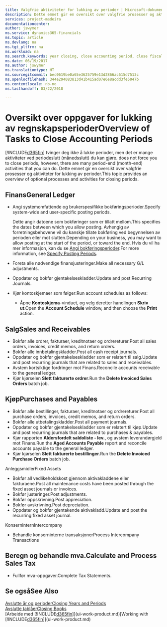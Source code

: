 ```yaml
---
title: Valgfrie aktiviteter for lukking av perioder | Microsoft-dokumentasjon
description: Dette emnet gir en oversikt over valgfrie prosesser og aktiviteter for lukking av regnskapsperioder i Finance and Operations, Business edition.
services: project-madeira
documentationcenter: 
author: jswymer
ms.service: dynamics365-financials
ms.topic: article
ms.devlang: na
ms.tgt_pltfrm: na
ms.workload: na
ms.search.keywords: year closing, close accounting period, close fiscal year, aging, creditor payments, vendor payments
ms.date: 06/19/2017
ms.author: jswymer
ms.translationtype: HT
ms.sourcegitcommit: bec0619be0a65e3625759e13d2866ac615d7513c
ms.openlocfilehash: 344e294083813d41b415ad07e6e8acdd3fe5047b
ms.contentlocale: nb-no
ms.lasthandoff: 03/22/2018

---
```

# <a name="overview-of-tasks-to-close-accounting-periods"></a><span data-ttu-id="86ec2-103">Oversikt over oppgaver for lukking av regnskapsperioder</span><span class="sxs-lookup"><span data-stu-id="86ec2-103">Overview of Tasks to Close Accounting Periods</span></span>
[!INCLUDE[d365fin](includes/d365fin_md.md)]<span data-ttu-id="86ec2-104"> tvinger deg ikke å lukke perioder, men det er mange aktiviteter ved periodeslutt (månedsslutt) du kan gjøre.</span><span class="sxs-lookup"><span data-stu-id="86ec2-104"> does not force you to close periods, however, there are many period-end (month-end) activities that you can do.</span></span> <span data-ttu-id="86ec2-105">Dette emnet gir en oversikt over valgfrie prosesser og aktiviteter for lukking av perioder.</span><span class="sxs-lookup"><span data-stu-id="86ec2-105">This topic provides an overview of optional processes and activities for closing periods.</span></span>  

## <a name="general-ledger"></a><span data-ttu-id="86ec2-106">Finans</span><span class="sxs-lookup"><span data-stu-id="86ec2-106">General Ledger</span></span>
* <span data-ttu-id="86ec2-107">Angi systemomfattende og brukerspesifikke bokføringsperioder.</span><span class="sxs-lookup"><span data-stu-id="86ec2-107">Specify system-wide and user-specific posting periods.</span></span>  

    <span data-ttu-id="86ec2-108">Dette angir datoene som bokføringer som er tillatt mellom.</span><span class="sxs-lookup"><span data-stu-id="86ec2-108">This specifies the dates between which you allow posting.</span></span> <span data-ttu-id="86ec2-109">Avhengig av forretningsbehovene vil du kanskje tillate bokføring ved begynnelsen av perioden eller mot slutten.</span><span class="sxs-lookup"><span data-stu-id="86ec2-109">Depending on your business, you may want to allow posting at the start of the period, or toward the end.</span></span> <span data-ttu-id="86ec2-110">Hvis du vil ha mer informasjon, kan du se [Angi bokføringsperioder](finance-how-specify-posting-periods.md).</span><span class="sxs-lookup"><span data-stu-id="86ec2-110">For more information, see [Specify Posting Periods](finance-how-specify-posting-periods.md).</span></span>  
* <span data-ttu-id="86ec2-111">Foreta alle nødvendige finansjusteringer.</span><span class="sxs-lookup"><span data-stu-id="86ec2-111">Make all necessary G/L adjustments.</span></span>  
* <span data-ttu-id="86ec2-112">Oppdater og bokfør gjentakelseskladder.</span><span class="sxs-lookup"><span data-stu-id="86ec2-112">Update and post Recurring Journals.</span></span>  
  <!--* Process Consolidations-->
* <span data-ttu-id="86ec2-113">Kjør kontoskjemaer som følger:</span><span class="sxs-lookup"><span data-stu-id="86ec2-113">Run account schedules as follows:</span></span>  
  * <span data-ttu-id="86ec2-114">Åpne **Kontoskjema**-vinduet, og velg deretter handlingen **Skriv ut**.</span><span class="sxs-lookup"><span data-stu-id="86ec2-114">Open the **Account Schedule** window, and then choose the **Print** action.</span></span>  

## <a name="sales-and-receivables"></a><span data-ttu-id="86ec2-115">Salg</span><span class="sxs-lookup"><span data-stu-id="86ec2-115">Sales and Receivables</span></span>
* <span data-ttu-id="86ec2-116">Bokfør alle ordrer, fakturaer, kreditnotaer og ordrereturer.</span><span class="sxs-lookup"><span data-stu-id="86ec2-116">Post all sales orders, invoices, credit memos, and return orders.</span></span>  
* <span data-ttu-id="86ec2-117">Bokfør alle innbetalingskladder.</span><span class="sxs-lookup"><span data-stu-id="86ec2-117">Post all cash receipt journals.</span></span>  
* <span data-ttu-id="86ec2-118">Oppdater og bokfør gjentakelseskladder som er relatert til salg.</span><span class="sxs-lookup"><span data-stu-id="86ec2-118">Update and post recurring journals that are related to sales and receivables.</span></span>  
* <span data-ttu-id="86ec2-119">Avstem kortsiktige fordringer mot Finans.</span><span class="sxs-lookup"><span data-stu-id="86ec2-119">Reconcile accounts receivable to the general ledger.</span></span>  
* <span data-ttu-id="86ec2-120">Kjør kjørselen **Slett fakturerte ordrer**.</span><span class="sxs-lookup"><span data-stu-id="86ec2-120">Run the **Delete Invoiced Sales Orders** batch job.</span></span>  

## <a name="purchases-and-payables"></a><span data-ttu-id="86ec2-121">Kjøp</span><span class="sxs-lookup"><span data-stu-id="86ec2-121">Purchases and Payables</span></span>
* <span data-ttu-id="86ec2-122">Bokfør alle bestillinger, fakturaer, kreditnotaer og ordrereturer.</span><span class="sxs-lookup"><span data-stu-id="86ec2-122">Post all purchase orders, invoices, credit memos, and return orders.</span></span>  
* <span data-ttu-id="86ec2-123">Bokfør alle utbetalingskladder.</span><span class="sxs-lookup"><span data-stu-id="86ec2-123">Post all payment journals.</span></span>  
* <span data-ttu-id="86ec2-124">Oppdater og bokfør gjentakelseskladder som er relatert til kjøp.</span><span class="sxs-lookup"><span data-stu-id="86ec2-124">Update and post recurring journals that are related to purchases & payables.</span></span>  
* <span data-ttu-id="86ec2-125">Kjør rapporten **Aldersfordelt saldoliste - lev.**, og avstem leverandørgjeld mot Finans.</span><span class="sxs-lookup"><span data-stu-id="86ec2-125">Run the **Aged Accounts Payable** report and reconcile accounts payable to the general ledger.</span></span>  
* <span data-ttu-id="86ec2-126">Kjør kjørselen **Slett fakturerte bestillinger**.</span><span class="sxs-lookup"><span data-stu-id="86ec2-126">Run the **Delete Invoiced Purchase Orders** batch job.</span></span>  

<span data-ttu-id="86ec2-127">Anleggsmidler</span><span class="sxs-lookup"><span data-stu-id="86ec2-127">Fixed Assets</span></span>
* <span data-ttu-id="86ec2-128">Bokfør all vedlikeholdskost gjennom aktivakladdene eller fakturaene.</span><span class="sxs-lookup"><span data-stu-id="86ec2-128">Post all maintenance costs have been posted through the fixed asset journals or invoices.</span></span>
* <span data-ttu-id="86ec2-129">Bokfør justeringer.</span><span class="sxs-lookup"><span data-stu-id="86ec2-129">Post adjustments.</span></span>
* <span data-ttu-id="86ec2-130">Bokfør oppskrivning.</span><span class="sxs-lookup"><span data-stu-id="86ec2-130">Post appreciation.</span></span>
* <span data-ttu-id="86ec2-131">Bokfør avskrivning.</span><span class="sxs-lookup"><span data-stu-id="86ec2-131">Post depreciation.</span></span>
* <span data-ttu-id="86ec2-132">Oppdater og bokfør gjentakende aktivakladd.</span><span class="sxs-lookup"><span data-stu-id="86ec2-132">Update and post the recurring fixed asset journal.</span></span>

<span data-ttu-id="86ec2-133">Konsernintern</span><span class="sxs-lookup"><span data-stu-id="86ec2-133">Intercompany</span></span>
* <span data-ttu-id="86ec2-134">Behandle konserninterne transaksjoner</span><span class="sxs-lookup"><span data-stu-id="86ec2-134">Process Intercompany Transactions</span></span>

## <a name="calculate-and-process-sales-tax"></a><span data-ttu-id="86ec2-135">Beregn og behandle mva.</span><span class="sxs-lookup"><span data-stu-id="86ec2-135">Calculate and Process Sales Tax</span></span>
* <span data-ttu-id="86ec2-136">Fullfør mva-oppgaver.</span><span class="sxs-lookup"><span data-stu-id="86ec2-136">Complete Tax Statements.</span></span>  

## <a name="see-also"></a><span data-ttu-id="86ec2-137">Se også</span><span class="sxs-lookup"><span data-stu-id="86ec2-137">See Also</span></span>
[<span data-ttu-id="86ec2-138">Avslutte år og perioder</span><span class="sxs-lookup"><span data-stu-id="86ec2-138">Closing Years and Periods</span></span>](year-close-years-periods.md)  
[<span data-ttu-id="86ec2-139">Avslutte tablåer</span><span class="sxs-lookup"><span data-stu-id="86ec2-139">Closing Books</span></span>](year-close-books.md)  
<span data-ttu-id="86ec2-140">[Arbeide med [!INCLUDE[d365fin](includes/d365fin_md.md)]](ui-work-product.md)</span><span class="sxs-lookup"><span data-stu-id="86ec2-140">[Working with [!INCLUDE[d365fin](includes/d365fin_md.md)]](ui-work-product.md)</span></span>

